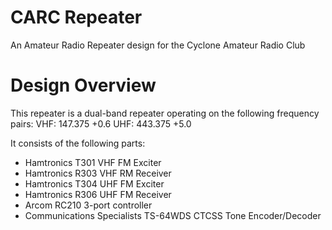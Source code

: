 # CARC Repeater
An Amateur Radio Repeater design for the Cyclone Amateur Radio Club

# Design Overview
This repeater is a dual-band repeater operating on the following frequency pairs:
VHF: 147.375 +0.6
UHF: 443.375 +5.0

It consists of the following parts:
* Hamtronics T301 VHF FM Exciter
* Hamtronics R303 VHF RM Receiver
* Hamtronics T304 UHF FM Exciter
* Hamtronics R306 UHF FM Receiver
* Arcom RC210 3-port controller
* Communications Specialists TS-64WDS CTCSS Tone Encoder/Decoder


